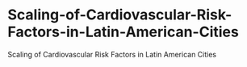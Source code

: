# Scaling-of-Cardiovascular-Risk-Factors-in-Latin-American-Cities
Scaling of Cardiovascular Risk Factors in Latin American Cities
